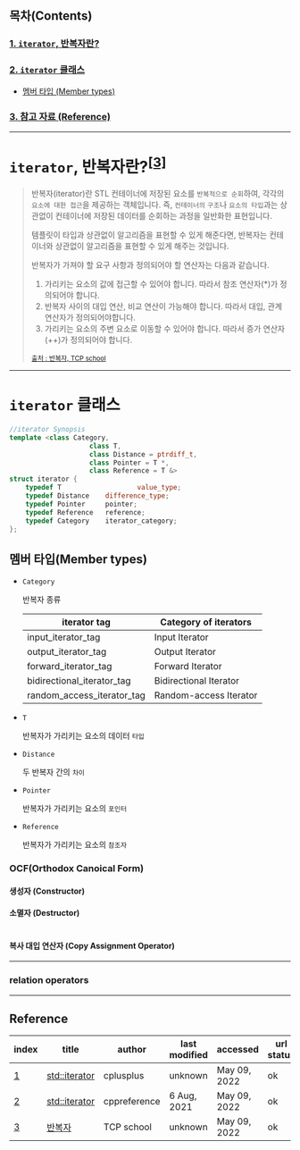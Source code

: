 

## 목차(Contents)

### [1. `iterator`, 반복자란?](#iterator-반복자란)
### [2. `iterator` 클래스](#iterator-클래스)
+ [멤버 타입 (Member types)](#멤버-타입member-types)
### [3. 참고 자료 (Reference)](#reference)
---
# `iterator`, 반복자란?<sup>[[3]](#reference)
> 반복자(iterator)란 STL 컨테이너에 저장된 요소를 `반복적으로 순회`하여, 각각의 `요소에 대한 접근`을 제공하는 객체입니다. 즉, `컨테이너의` `구조`나 `요소의 타입`과는 상관없이 컨테이너에 저장된 데이터를 순회하는 과정을 일반화한 표현입니다.
> 
> 템플릿이 타입과 상관없이 알고리즘을 표현할 수 있게 해준다면, 반복자는 컨테이너와 상관없이 알고리즘을 표현할 수 있게 해주는 것입니다.
> 
> 반복자가 가져야 할 요구 사항과 정의되어야 할 연산자는 다음과 같습니다.
>	1. 가리키는 요소의 값에 접근할 수 있어야 합니다. 따라서 참조 연산자(*)가 정의되어야 합니다.
>	2. 반복자 사이의 대입 연산, 비교 연산이 가능해야 합니다. 따라서 대입, 관계 연산자가 정의되어야합니다.
>	3. 가리키는 요소의 주변 요소로 이동할 수 있어야 합니다. 따라서 증가 연산자(++)가 정의되어야 합니다.
>
> <sub>[출처 : 반복자, TCP school](http://www.tcpschool.com/cpp/cpp_iterator_intro)
---
# `iterator` 클래스

```c++
//iterator Synopsis
template <class Category,
					class T,
					class Distance = ptrdiff_t,
					class Pointer = T *,
					class Reference = T &>
struct iterator {
	typedef T					value_type;
	typedef Distance	difference_type;
	typedef Pointer		pointer;
	typedef Reference	reference;
	typedef Category	iterator_category;
};
```
## 멤버 타입(Member types)
+ `Category`

	반복자 종류

	| iterator tag               | Category of iterators  |
	| -------------------------- | ---------------------- |
	| input_iterator_tag         | Input Iterator         |
	| output_iterator_tag        | Output Iterator        |
	| forward_iterator_tag       | Forward Iterator       |
	| bidirectional_iterator_tag | Bidirectional Iterator |
	| random_access_iterator_tag | Random-access Iterator |


+ `T`

	반복자가 가리키는 요소의 데이터 `타입`
+ `Distance`

	두 반복자 간의 `차이`
+ `Pointer`

	반복자가 가리키는 요소의 `포인터`

+ `Reference`

	반복자가 가리키는 요소의 `참조자`

### OCF(Orthodox Canoical Form)

#### 생성자 (Constructor)

#### 소멸자 (Destructor)
  
```iterator(void)
```

#### 복사 대입 연산자 (Copy Assignment Operator)
---
### relation operators
---
## Reference
index|title | author | last modified | accessed | url status
-|-|-|-|-|-
[1](https://www.cplusplus.com/reference/iterator/iterator/?kw=iterator)|[std::iterator](https://www.cplusplus.com/reference/iterator/iterator/?kw=iterator)|cplusplus|unknown|May 09, 2022| ok
[2](https://en.cppreference.com/w/cpp/iterator/iterator)|[std::iterator](https://en.cppreference.com/w/cpp/iterator/iterator)|cppreference|6 Aug, 2021|May 09, 2022| ok
[3](http://www.tcpschool.com/cpp/cpp_iterator_intro)|[반복자](http://www.tcpschool.com/cpp/cpp_iterator_intro)|TCP school|unknown|May 09, 2022|ok